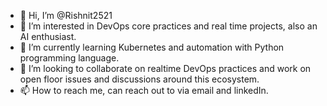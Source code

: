 - 👋 Hi, I’m @Rishnit2521
- 👀 I’m interested in DevOps core practices and real time projects, also an AI enthusiast.
- 🌱 I’m currently learning Kubernetes and automation with Python programming language.
- 💞️ I’m looking to collaborate on realtime DevOps practices and work on open floor issues and discussions around this ecosystem.
- 📫 How to reach me, can reach out to via email and linkedIn.

<!---
Rishnit2521/Rishnit2521 is a ✨ special ✨ repository because its `README.md` (this file) appears on your GitHub profile.
You can click the Preview link to take a look at your changes.
--->
